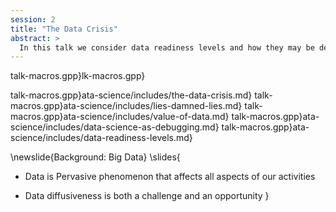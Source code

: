 ```yaml
---
session: 2
title: "The Data Crisis"
abstract: >
  In this talk we consider data readiness levels and how they may be deployed.
---
```


talk-macros.gpp}lk-macros.gpp}


talk-macros.gpp}ata-science/includes/the-data-crisis.md}
talk-macros.gpp}ata-science/includes/lies-damned-lies.md}
talk-macros.gpp}ata-science/includes/value-of-data.md}
talk-macros.gpp}ata-science/includes/data-science-as-debugging.md}
talk-macros.gpp}ata-science/includes/data-readiness-levels.md}

\newslide{Background: Big Data}
\slides{
* Data is Pervasive phenomenon that affects all aspects of our activities

* Data diffusiveness is both a challenge and an opportunity
}
